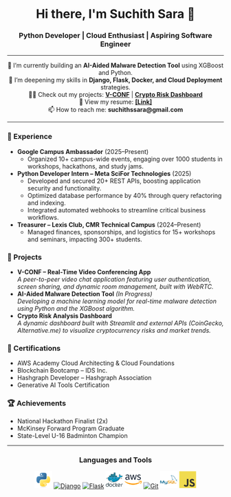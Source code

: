 <div align="center">
  <h1>Hi there, I'm Suchith Sara 👋</h1>
  <h3>Python Developer | Cloud Enthusiast | Aspiring Software Engineer</h3>
</div>

<hr>

<p align="center">
  🔭 I’m currently building an <b>AI-Aided Malware Detection Tool</b> using XGBoost and Python. <br>
  🌱 I’m deepening my skills in <b>Django, Flask, Docker, and Cloud Deployment</b> strategies. <br>
  👨‍💻 Check out my projects: <a href="https://suchithssara.pythonanywhere.com/"><b>V-CONF</b></a> | <a href="https://github.com/suchithsaraaaa"><b>Crypto Risk Dashboard</b></a> <br>
  📄 View my resume: <a href="https://drive.google.com/file/d/1DdjjQztchptK5eMELG5N1i9oC0_Wm7yk/view?usp=sharing"><b>[Link]</b></a> <br>
  📫 How to reach me: <b>suchithssara@gmail.com</b>
</p>

<hr>

### 💼 Experience

<ul>
  <li>
    <b>Google Campus Ambassador</b> (2025–Present)
    <ul>
      <li>Organized 10+ campus-wide events, engaging over 1000 students in workshops, hackathons, and study jams.</li>
    </ul>
  </li>
  <li>
    <b>Python Developer Intern – Meta SciFor Technologies</b> (2025)
    <ul>
      <li>Developed and secured 20+ REST APIs, boosting application security and functionality.</li>
      <li>Optimized database performance by 40% through query refactoring and indexing.</li>
      <li>Integrated automated webhooks to streamline critical business workflows.</li>
    </ul>
  </li>
  <li>
    <b>Treasurer – Lexis Club, CMR Technical Campus</b> (2024–Present)
    <ul>
      <li>Managed finances, sponsorships, and logistics for 15+ workshops and seminars, impacting 300+ students.</li>
    </ul>
  </li>
</ul>

### 🚀 Projects

<ul>
  <li>
    <b>V-CONF – Real-Time Video Conferencing App</b>
    <br>
    <em>A peer-to-peer video chat application featuring user authentication, screen sharing, and dynamic room management, built with WebRTC.</em>
  </li>
  <li>
    <b>AI-Aided Malware Detection Tool</b> <i>(In Progress)</i>
    <br>
    <em>Developing a machine learning model for real-time malware detection using Python and the XGBoost algorithm.</em>
  </li>
  <li>
    <b>Crypto Risk Analysis Dashboard</b>
    <br>
    <em>A dynamic dashboard built with Streamlit and external APIs (CoinGecko, Alternative.me) to visualize cryptocurrency risks and market trends.</em>
  </li>
</ul>

### 📜 Certifications

<ul>
  <li>AWS Academy Cloud Architecting & Cloud Foundations</li>
  <li>Blockchain Bootcamp – IDS Inc.</li>
  <li>Hashgraph Developer – Hashgraph Association</li>
  <li>Generative AI Tools Certification</li>
</ul>

### 🏆 Achievements

<ul>
  <li>National Hackathon Finalist (2x)</li>
  <li>McKinsey Forward Program Graduate</li>
  <li>State-Level U-16 Badminton Champion</li>
</ul>

<hr>

<h3 align="center">Languages and Tools</h3>
<p align="center">
  <a href="https://www.python.org" target="_blank" rel="noreferrer"><img src="https://raw.githubusercontent.com/devicons/devicon/master/icons/python/python-original.svg" alt="Python" width="40" height="40"/></a>
  <a href="https://www.djangoproject.com/" target="_blank" rel="noreferrer"><img src="https://cdn.worldvectorlogo.com/logos/django.svg" alt="Django" width="40" height="40"/></a>
  <a href="https://flask.palletsprojects.com/" target="_blank" rel="noreferrer"><img src="https://www.vectorlogo.zone/logos/pocoo_flask/pocoo_flask-icon.svg" alt="Flask" width="40" height="40"/></a>
  <a href="https://www.docker.com/" target="_blank" rel="noreferrer"><img src="https://raw.githubusercontent.com/devicons/devicon/master/icons/docker/docker-original-wordmark.svg" alt="Docker" width="40" height="40"/></a>
  <a href="https://aws.amazon.com" target="_blank" rel="noreferrer"><img src="https://raw.githubusercontent.com/devicons/devicon/master/icons/amazonwebservices/amazonwebservices-original-wordmark.svg" alt="AWS" width="40" height="40"/></a>
  <a href="https://git-scm.com/" target="_blank" rel="noreferrer"><img src="https://www.vectorlogo.zone/logos/git-scm/git-scm-icon.svg" alt="Git" width="40" height="40"/></a>
  <a href="https://www.mysql.com/" target="_blank" rel="noreferrer"><img src="https://raw.githubusercontent.com/devicons/devicon/master/icons/mysql/mysql-original-wordmark.svg" alt="MySQL" width="40" height="40"/></a>
  <a href="https://developer.mozilla.org/en-US/docs/Web/JavaScript" target="_blank" rel="noreferrer"><img src="https://raw.githubusercontent.com/devicons/devicon/master/icons/javascript/javascript-original.svg" alt="JavaScript" width="40" height="40"/></a>
</p>
